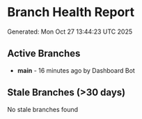 # Branch Health Report
Generated: Mon Oct 27 13:44:23 UTC 2025

## Active Branches
- **main** - 16 minutes ago by Dashboard Bot

## Stale Branches (>30 days)
No stale branches found
